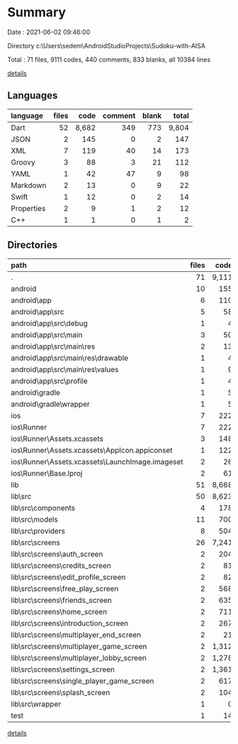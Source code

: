 # Summary

Date : 2021-06-02 09:46:00

Directory c:\Users\sedem\AndroidStudioProjects\Sudoku-with-AISA

Total : 71 files,  9111 codes, 440 comments, 833 blanks, all 10384 lines

[details](details.md)

## Languages
| language | files | code | comment | blank | total |
| :--- | ---: | ---: | ---: | ---: | ---: |
| Dart | 52 | 8,682 | 349 | 773 | 9,804 |
| JSON | 2 | 145 | 0 | 2 | 147 |
| XML | 7 | 119 | 40 | 14 | 173 |
| Groovy | 3 | 88 | 3 | 21 | 112 |
| YAML | 1 | 42 | 47 | 9 | 98 |
| Markdown | 2 | 13 | 0 | 9 | 22 |
| Swift | 1 | 12 | 0 | 2 | 14 |
| Properties | 2 | 9 | 1 | 2 | 12 |
| C++ | 1 | 1 | 0 | 1 | 2 |

## Directories
| path | files | code | comment | blank | total |
| :--- | ---: | ---: | ---: | ---: | ---: |
| . | 71 | 9,111 | 440 | 833 | 10,384 |
| android | 10 | 155 | 42 | 35 | 232 |
| android\app | 6 | 110 | 41 | 24 | 175 |
| android\app\src | 5 | 58 | 38 | 12 | 108 |
| android\app\src\debug | 1 | 4 | 3 | 1 | 8 |
| android\app\src\main | 3 | 50 | 32 | 10 | 92 |
| android\app\src\main\res | 2 | 13 | 16 | 3 | 32 |
| android\app\src\main\res\drawable | 1 | 4 | 7 | 2 | 13 |
| android\app\src\main\res\values | 1 | 9 | 9 | 1 | 19 |
| android\app\src\profile | 1 | 4 | 3 | 1 | 8 |
| android\gradle | 1 | 5 | 1 | 1 | 7 |
| android\gradle\wrapper | 1 | 5 | 1 | 1 | 7 |
| ios | 7 | 222 | 2 | 9 | 233 |
| ios\Runner | 7 | 222 | 2 | 9 | 233 |
| ios\Runner\Assets.xcassets | 3 | 148 | 0 | 4 | 152 |
| ios\Runner\Assets.xcassets\AppIcon.appiconset | 1 | 122 | 0 | 1 | 123 |
| ios\Runner\Assets.xcassets\LaunchImage.imageset | 2 | 26 | 0 | 3 | 29 |
| ios\Runner\Base.lproj | 2 | 61 | 2 | 2 | 65 |
| lib | 51 | 8,668 | 339 | 766 | 9,773 |
| lib\src | 50 | 8,623 | 339 | 758 | 9,720 |
| lib\src\components | 4 | 178 | 0 | 17 | 195 |
| lib\src\models | 11 | 700 | 20 | 74 | 794 |
| lib\src\providers | 8 | 504 | 56 | 133 | 693 |
| lib\src\screens | 26 | 7,241 | 263 | 531 | 8,035 |
| lib\src\screens\auth_screen | 2 | 204 | 2 | 27 | 233 |
| lib\src\screens\credits_screen | 2 | 81 | 1 | 13 | 95 |
| lib\src\screens\edit_profile_screen | 2 | 82 | 0 | 11 | 93 |
| lib\src\screens\free_play_screen | 2 | 568 | 29 | 57 | 654 |
| lib\src\screens\friends_screen | 2 | 635 | 125 | 49 | 809 |
| lib\src\screens\home_screen | 2 | 711 | 0 | 51 | 762 |
| lib\src\screens\introduction_screen | 2 | 267 | 5 | 25 | 297 |
| lib\src\screens\multiplayer_end_screen | 2 | 21 | 0 | 5 | 26 |
| lib\src\screens\multiplayer_game_screen | 2 | 1,312 | 20 | 84 | 1,416 |
| lib\src\screens\multiplayer_lobby_screen | 2 | 1,278 | 24 | 71 | 1,373 |
| lib\src\screens\settings_screen | 2 | 1,361 | 19 | 69 | 1,449 |
| lib\src\screens\single_player_game_screen | 2 | 617 | 38 | 57 | 712 |
| lib\src\screens\splash_screen | 2 | 104 | 0 | 12 | 116 |
| lib\src\wrapper | 1 | 0 | 0 | 3 | 3 |
| test | 1 | 14 | 10 | 7 | 31 |

[details](details.md)